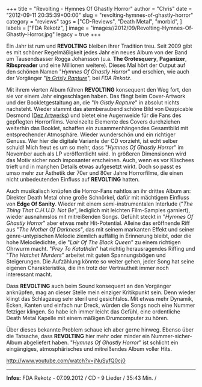 +++
title = "Revolting - Hymnes Of Ghastly Horror"
author = "Chris"
date = "2012-09-11 20:35:39+00:00"
slug = "revolting-hymnes-of-ghastly-horror"
category = "reviews"
tags = ["CD-Reviews", "Death Metal", "morbid", ]
labels = ["FDA Rekotz", ]
image = "images//2012/09/Revolting-Hymnes-Of-Ghastly-Horror.jpg"
legacy = true
+++

Ein Jahr ist rum und **REVOLTING** bleiben ihrer Tradition treu. Seit 2009 gibt es mit schöner Regelmäßigkeit jedes Jahr ein neues Album von der Band um Tausendsasser Rogga Johansson (u.a. **The Grotesquery**, **Paganizer**, **Ribspreader** und eine Millionen weitere). Dieses Mal hört der Output auf den schönen Namen "_Hymnes Of Ghastly Horror_" und erschien, wie auch der Vorgänger "<a href="http://necroslaughter.de/2011/05/revolting-in-grisly-rapture/" title="Revolting – In Grisly Rapture">_In Grisly Rapture_</a>", bei _FDA Rekotz_.

Mit ihrem vierten Album führen **REVOLTING** konsequent den Weg fort, den sie vor einem Jahr eingeschlagen haben. Das fängt beim Cover-Artwork und der Bookletgestaltung an, die "_In Gistly Rapture_" in absolut nichts nachsteht. Wieder stammt das atemberaubend schöne Bild von Dezpicable Desmond (<a href="https://www.facebook.com/pages/Dez-Artwerks/119666791429581">Dez Artwerks</a>) und bietet eine Augenweide für die Fans des gepflegten Horrorfilms.  Vereinzelte Elemente des Covers durchziehen weiterhin das Booklet, schaffen ein zusammenhängendes Gesamtbild mit entsprechender Atmosphäre. Wieder wunderschön und ein richtiger Genuss. Wer hier die digitale Variante der CD vorzieht, ist echt selber schuld! Mich freut es um so mehr, dass "_Hymnes Of Ghastly Horror_" im November auch als LP veröffentlicht wird. In größeren Dimensionen wird das Motiv sicher noch imposanter erscheinen. Auch, wenn es vor Klischees trieft und in manchen Details etwas aufgesetzt wirkt. Doch so passt es umso mehr zur Ästhetik der 70er und 80er Jahre Horrorfilme, die einen nicht unbedeutenden Einfluss auf **REVOLTING** hatten.

Auch musikalisch knüpfen die Horror-Fans nahtlos an ihr drittes Album an: Direkter Death Metal ohne große Schnörkel, dafür mit mächtigem Einfluss von **Edge Of Sanity**. Wieder mit einem semi-instrumentalen Interlude ("_The Thing That C.H.U.D. Not Be_", lediglich mit leichten Film-Samples garniert), wieder ausnahmslos mit mitreißenden Songs. Gefühlt steckt in "_Hymnes Of Ghastly Horror_" aber etwas mehr Hit-Potential. Alleine das eröffnende Riff aus "_The Mother Of Darkness_", das mit seinem markanten Effekt und seiner genre-untypischen Melodie ziemlich auffällig in Erinnerung bleibt, oder die hohe Melodiedichte, die "_Lair Of The Black Queen_" zu einem richtigen Ohrwurm macht. "_Prey To Katathdin_" hat richtig herausragendes Riffing und "_The Hatchet Murders_" arbeitet mit guten Spannungsbögen und Steigerungen. Die Aufzählung könnte so weiter gehen, jeder Song hat seine eigenen Charakteristika, die ihn trotz der Vertrautheit immer noch interessant macht.

Dass **REVOLTING** auch beim Sound konsequent an den Vorgänger anknüpfen, mag an dieser Stelle mein einziger Kritikpunkt sein. Denn wieder klingt das Schlagzeug sehr steril und gesichtslos. Mit etwas mehr Dynamik, Ecken, Kanten und einfach nur Dreck, würden die Songs noch eine Nummer fetziger klingen. So habe ich immer leicht das Gefühl, eine ordentliche Death Metal Kapelle mit einem mäßigen Drumcomputer zu hören.

Über dieses bekannte Problem schaue ich aber gerne hinweg. Ebenso über die Tatsache, dass **REVOLTING** hier mehr oder minder ein Nummer-sicher-Album abgeliefert haben. "_Hymnes Of Ghastly Horror_" ist schlicht ein eingängiges, atmosphärisches und mitreißendes Album voller Hits.

http://www.youtube.com/watch?v=jNuSyfQ0cj0



---
**Infos:**
FDA Rekotz - 07.09.2012 / 
CD - 9 Lieder / 35:43 Min. / 
